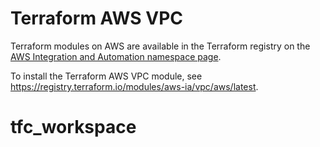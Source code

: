 # Terraform AWS VPC
Terraform modules on AWS are available in the Terraform registry on the [AWS Integration and Automation namespace page](https://registry.terraform.io/namespaces/aws-ia).

To install the Terraform AWS VPC module, see https://registry.terraform.io/modules/aws-ia/vpc/aws/latest.
# tfc_workspace
